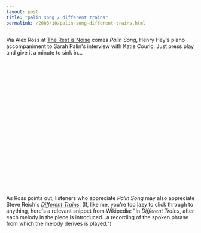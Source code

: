 ```yaml
---
layout: post
title: "palin song / different trains"
permalink: /2008/10/palin-song-different-trains.html
---
```


<p>Via Alex Ross at <a href="http://www.therestisnoise.com/2008/10/political-music.html">The Rest is Noise</a> comes <em>Palin Song</em>, Henry Hey's piano accompaniment to Sarah Palin's interview with Katie Couric. Just press play and give it a minute to sink in...</p>

<p><object width="425" height="344"><param name="movie" value="http://www.youtube.com/v/9nlwwFZdXck&amp;hl=en&amp;fs=1"></param><param name="allowFullScreen" value="true"></param><embed src="http://www.youtube.com/v/9nlwwFZdXck&amp;hl=en&amp;fs=1" type="application/x-shockwave-flash" allowfullscreen="true" width="425" height="344"></embed></object></p>

<p>As Ross points out, listeners who appreciate <em>Palin Song</em> may also appreciate Steve Reich's <em><a href="http://en.wikipedia.org/wiki/Different_Trains">Different Trains</a></em>.  (If, like me, you're too lazy to click through to anything, here's a relevant snippet from Wikipedia: "In <em>Different Trains</em>, after each melody in the piece is introduced...a recording of the spoken phrase from which the melody derives is played.")</p>



